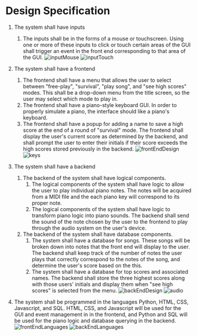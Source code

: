 # Design Specification

1. The system shall have inputs

   1. The inputs shall be in the forms of a mouse or touchscreen.
      Using one or more of these inputs to click or touch certain areas of the GUI shall trigger an event in the front end corresponding to that area of the GUI.
![inputMouse](https://github.com/user-attachments/assets/297b87ca-2b7b-411d-bf11-681773b73cb6)
![inputTouch](https://github.com/user-attachments/assets/82b2ba58-679f-41a3-a965-108e1a33f92c)

2. The system shall have a frontend

   1. The frontend shall have a menu that allows the user to select between "free-play", "survival", "play song", and "see high scores" modes. 
      This shall be a drop-down menu from the title screen, so the user may select which mode to play in.
   2. The frontend shall have a piano-style keyboard GUI. 
      In order to properly simulate a piano, the interface should like a piano's keyboard. 
   3. The frontend shall have a popup for adding a name to save a high score at the end of a round of "survival" mode. 
      The frontend shall display the user's current score as determined by the backend, and shall prompt the user to enter their initials if their score
      exceeds the high scores stored previously in the backend.
![frontEndDesign](https://github.com/user-attachments/assets/fda4479b-0bd6-4b7b-8630-8126650fc7f6)
![keys](https://github.com/user-attachments/assets/b3f82f48-6def-40c3-959c-02a5a35e48ce)

3. The system shall have a backend

   1. The backend of the system shall have logical components.
      1. The logical components of the system shall have logic to allow the user to play individual piano notes. 
         The notes will be acquired from a MIDI file and the each piano key will correspond to its proper note. 
      2. The logical components of the system shall have logic to transform piano logic into piano sounds. 
         The backend shall send the sound of the note chosen by the user to the frontend to play through the audio system on the user's device.
   2. The backend of the system shall have database components.
      1. The system shall have a database for songs. 
         These songs will be broken down into notes that the front end will display to the user. The backend shall keep track of the number of notes the user plays that
         correctly correspond to the notes of the song, and determine the user's score based on the this.
      3. The system shall have a database for top scores and associated names. 
         The backend shall store the three highest scores along with those users' initials and display them when "see high scores" is selected from the menu.
![backEndDesign](https://github.com/user-attachments/assets/81411e27-1208-4e05-b63f-45f182723542)
![audio](https://github.com/user-attachments/assets/4683e85f-6e66-4ff6-aa85-6a85247074f7)


4. The system shall be programmed in the languages Python, HTML, CSS, Javascript, and SQL. HTML, CSS, and Javascript will be used for the GUI and event management in in the frontend, and Python and SQL will be used for the piano logic and database querying in the backend.
![frontEndLanguages](https://github.com/user-attachments/assets/8d69906b-6696-4eb2-a3ba-8d00363894b2)
![backEndLanguages](https://github.com/user-attachments/assets/b76f1b8a-aa16-4ef4-b129-16b8ffe0d6ac)

